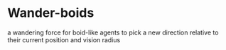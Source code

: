 # Wander-boids
a wandering force for boid-like agents to pick a new direction relative to their current position and vision radius
